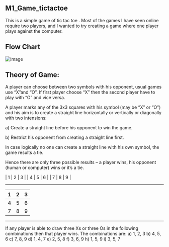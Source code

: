 ## M1_Game_tictactoe
This is a simple game of tic tac toe . Most of the games I have seen online require two players, and I wanted to try creating a game where one player plays against the computer.

## Flow Chart
![image](https://user-images.githubusercontent.com/67543660/142911477-f821cb9f-6c15-4ee7-8871-14f96b7b14b6.png)

## Theory of Game:

A player can choose between two symbols with his opponent, usual games
use “X”and “O”. If first player choose “X” then the second player have to
play with “O” and vice versa.


A player marks any of the 3x3 squares with his symbol (may be “X” or “O”)
and his aim is to create a straight line horizontally or vertically or diagonally
with two intensions:

a) Create a straight line before his opponent to win the game.

b) Restrict his opponent from creating a straight line first.

In case logically no one can create a straight line with his own symbol, the
game results a tie.

Hence there are only three possible results – a player wins, his opponent
(human or computer) wins or it’s a tie. 

|  1  |  2  |  3  |
|  4  |  5  |  6  |
|  7  |  8  |  9  |
*****************************
| 1 | 2 | 3 |
| --- | --- | --- |
| 4 | 5 | 6
| 7 | 8 | 9 |


*********************************************************

If any player is able to draw three Xs or three Os in the following
combinations then that player wins. The combinations are:
 a) 1, 2, 3 b) 4, 5, 6
 c) 7, 8, 9 d) 1, 4, 7
 e) 2, 5, 8 f) 3, 6, 9
 h) 1, 5, 9 i) 3, 5, 7 
